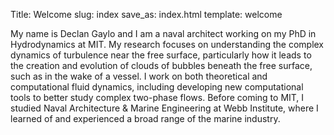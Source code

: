 Title: Welcome
slug: index
save_as: index.html
template: welcome

My name is Declan Gaylo and I am a naval architect working on my PhD in Hydrodynamics at MIT. 
My research focuses on understanding the complex dynamics of turbulence near the free surface, particularly how it leads to the creation and evolution of clouds of bubbles beneath the free surface, such as in the wake of a vessel.
I work on both theoretical and computational fluid dynamics, including developing new computational tools to better study complex two-phase flows.
Before coming to MIT, I studied Naval Architecture & Marine Engineering at Webb Institute, where I learned of and experienced a broad range of the marine industry.
